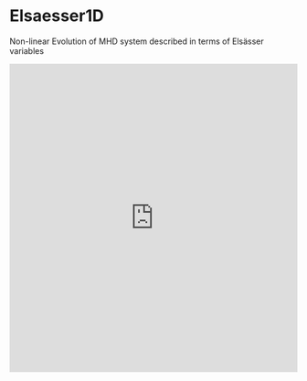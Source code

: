 # Elsaesser1D
Non-linear Evolution of MHD system described in terms of Elsässer variables

<iframe src="https://datapane.com/reports/wAwd5D3/figura-di-esempio/embed/" width="100%" height="540px" style="border: none;">IFrame not supported</iframe>
